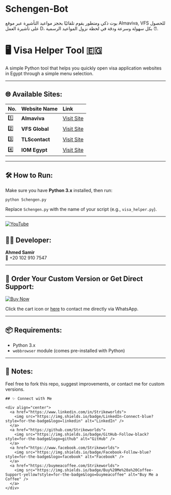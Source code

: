 # Schengen-Bot
بوت ذكي ومتطور يقوم تلقائيًا بحجز مواعيد التأشيرة عبر موقع Almaviva, VFS للحصول على تأشيرة العمل D، بكل سهولة وسرعة ودقة في لحظة نزول المواعيد الرسمية ⏰.
# 🖥️ Visa Helper Tool 🇪🇬

A simple Python tool that helps you quickly open visa application websites in Egypt through a simple menu selection.

---

## 🌐 Available Sites:

| No. | Website Name | Link |
|:----|:-------------|:------|
| 1️⃣ | **Almaviva** | [Visit Site](https://egy.almaviva-visa.it/) |
| 2️⃣ | **VFS Global** | [Visit Site](https://visa.vfsglobal.com/egy/en/nld) |
| 3️⃣ | **TLScontact** | [Visit Site](https://fr.tlscontact.com/visa/eg) |
| 4️⃣ | **IOM Egypt** | [Visit Site](https://egypt.iom.int/) |

---

## 🛠️ How to Run:

Make sure you have **Python 3.x** installed, then run:

```bash
python Schengen.py
```

Replace `Schengen.py` with the name of your script (e.g., `visa_helper.py`).

---
[![YouTube](https://img.shields.io/badge/لمشاهدة_البوت_تابع-YouTube-red?logo=youtube)](https://www.youtube.com/watch?v=N_X67nX9l0M)

## 👨‍💻 Developer:

**Ahmed Samir**  
📱 +20 102 910 7547  

---

## 🛒 Order Your Custom Version or Get Direct Support:

[![Buy Now](https://img.icons8.com/emoji/48/shopping-cart-emoji.png)](https://wa.me/201029107547)

Click the cart icon or [here](https://wa.me/201029107547) to contact me directly via WhatsApp.

---


## 📦 Requirements:

- Python 3.x  
- `webbrowser` module (comes pre-installed with Python)

---

## 📣 Notes:

Feel free to fork this repo, suggest improvements, or contact me for custom versions.
```
## ✨ Connect with Me

<div align="center">
  <a href="https://www.linkedin.com/in/Strikeworlds">
    <img src="https://img.shields.io/badge/LinkedIn-Connect-blue?style=for-the-badge&logo=linkedin" alt="LinkedIn" />
  </a>
  <a href="https://github.com/Strikeworlds">
    <img src="https://img.shields.io/badge/GitHub-Follow-black?style=for-the-badge&logo=github" alt="GitHub" />
  </a>
  <a href="https://www.facebook.com/Strikeworlds">
    <img src="https://img.shields.io/badge/Facebook-Follow-blue?style=for-the-badge&logo=facebook" alt="Facebook" />
  </a>
  <a href="https://buymeacoffee.com/Strikeworlds">
    <img src="https://img.shields.io/badge/Buy%20Me%20a%20Coffee-Support-yellow?style=for-the-badge&logo=buymeacoffee" alt="Buy Me a Coffee" />
  </a>
</div>



